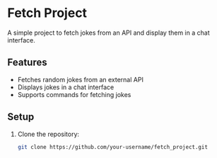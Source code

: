 # Fetch Project

A simple project to fetch jokes from an API and display them in a chat interface.

## Features

- Fetches random jokes from an external API
- Displays jokes in a chat interface
- Supports commands for fetching jokes

## Setup

1. Clone the repository:
   ```bash
   git clone https://github.com/your-username/fetch_project.git
